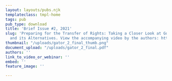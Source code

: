 ```yaml
---
layout: layouts/pubs.njk
templateclass: tmpl-home
tags: pub
pub_type: download
title: 'Brief Issue #2, 2021'
slug: 'Preparing for the Transfer of Rights: Taking a Closer Look at Guardianship
  and its Alternatives. View the accompanying video by the authors: https://icimedia.wistia.com/medias/2ynfa0k2lh'
thumbnail: "/uploads/gator_2_final_thumb.png"
document_upload: "/uploads/gator_2_final.pdf"
authors: ''
link_to_video_or_webinar: ''
embed: ''
feature_image: ''

---
```

